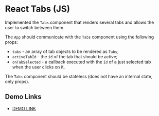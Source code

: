 # React Tabs (JS)

Implemented the `Tabs` component that renders several tabs and allows the user to switch between them.

The `App` should communicate with the `Tabs` component using the following props:

- `tabs` - an array of tab objects to be rendered as `Tabs`;
- `activeTabId` - the `id` of the tab that should be active;
- `onTabSelected` - a callback executed with the `id` of a just selected tab when the user clicks on it.

The `Tabs` component should be stateless (does not have an internal state, only props).


## Demo Links

- [DEMO LINK](https://AndriiZakharenko.github.io/react_tabs-js/)
